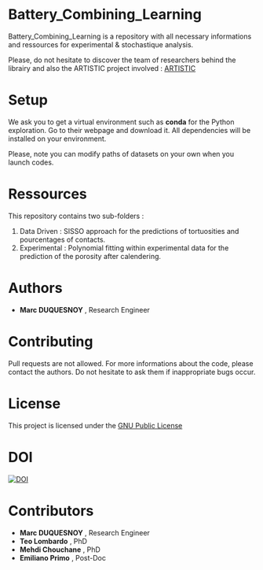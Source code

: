 Battery_Combining_Learning
========================================================

Battery_Combining_Learning is a repository with all necessary
informations and ressources for experimental & stochastique analysis.

Please, do not hesitate to discover the team of researchers behind the librairy and also the ARTISTIC project
 involved : [ARTISTIC](https://www.u-picardie.fr/erc-artistic/?L=0)


Setup
========================================================
We ask you to get a virtual environment such as **conda** for the Python exploration.
Go to their webpage and download it. All dependencies will be
installed on your environment.

Please, note you can modify paths of datasets on your own when you launch codes.

Ressources
========================================================

This repository contains two sub-folders :
1. Data Driven : SISSO approach for the predictions of tortuosities and
pourcentages of contacts.
2. Experimental : Polynomial fitting within experimental data for the 
prediction of the porosity after calendering.


 Authors
 ========================================================
  - **Marc DUQUESNOY** , Research Engineer
  
 Contributing 
========================================================

Pull requests are not allowed. For more informations about the code, please
 contact the authors.
 Do not hesitate to ask them if inappropriate bugs occur.
 
 
 License
========================================================

This project is licensed under the [GNU Public License](https://www.gnu.org/licenses/gpl-3.0.en.html)

DOI
========================================================

[![DOI](https://zenodo.org/badge/DOI/10.5281/zenodo.3901441.svg)](https://doi.org/10.5281/zenodo.3901441)



Contributors
========================================================
- **Marc DUQUESNOY** , Research Engineer
- **Teo Lombardo** , PhD 
- **Mehdi Chouchane** , PhD
- **Emiliano Primo** , Post-Doc